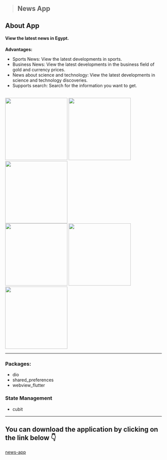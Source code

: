 > ## News App 
 ## About App

#### View the latest news in Egypt.

**Advantages:**

- Sports News: View the latest developments in sports.
- Business News: View the latest developments in the business field of gold and currency prices.
- News about science and technology: View the latest developments in science and technology discoveries.
- Supports search: Search for the information you want to get.
<br>
<div>
<img src="https://github.com/Zonetto/flutter_coins/assets/100410170/75cd1fe6-074c-44fb-94d9-ca0ca4d53227" width="200"> 
<img src="https://github.com/Zonetto/flutter_coins/assets/100410170/b8806a60-7db6-4264-ac73-82e58a998058" width="200"> 
<img src="https://github.com/Zonetto/flutter_coins/assets/100410170/c24462dd-e300-4802-8425-2d01aa890d22" width="200"> 
</div>
<div>
<img src="https://github.com/Zonetto/flutter_coins/assets/100410170/f2db519e-c636-4927-b350-c34cb7044ef8" width="200"> 
<img src="https://github.com/Zonetto/flutter_coins/assets/100410170/58f03bbc-edb4-4b39-b7a2-1dde3f4ca6f2" width="200"> 
<img src="https://github.com/Zonetto/flutter_coins/assets/100410170/15217176-b25d-4544-af81-726bdc08429b" width="200"> 
</div>

---

### Packages:
 * dio
 * shared_preferences
 * webview_flutter

### State Management 
 * cubit
---
## You can download the application by clicking on the link below 👇 
[news-app](https://github.com/Zonetto/flutter_coins/files/12298717/news-app.apk.zip)
